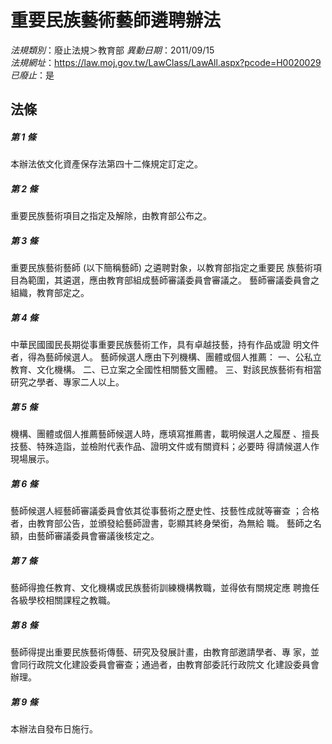 # 重要民族藝術藝師遴聘辦法

*法規類別*：廢止法規＞教育部
*異動日期*：2011/09/15  
*法規網址*：https://law.moj.gov.tw/LawClass/LawAll.aspx?pcode=H0020029
*已廢止*：是


## 法條
##### 第 1 條
本辦法依文化資產保存法第四十二條規定訂定之。

##### 第 2 條
重要民族藝術項目之指定及解除，由教育部公布之。

##### 第 3 條
重要民族藝術藝師 (以下簡稱藝師) 之遴聘對象，以教育部指定之重要民
族藝術項目為範圍，其遴選，應由教育部組成藝師審議委員會審議之。
藝師審議委員會之組織，教育部定之。

##### 第 4 條
中華民國國民長期從事重要民族藝術工作，具有卓越技藝，持有作品或證
明文件者，得為藝師候選人。
藝師候選人應由下列機構、團體或個人推薦：
一、公私立教育、文化機構。
二、已立案之全國性相關藝文團體。
三、對該民族藝術有相當研究之學者、專家二人以上。


##### 第 5 條
機構、團體或個人推薦藝師候選人時，應填寫推薦書，載明候選人之履歷
、擅長技藝、特殊造詣，並檢附代表作品、證明文件或有關資料；必要時
得請候選人作現場展示。

##### 第 6 條
藝師候選人經藝師審議委員會依其從事藝術之歷史性、技藝性成就等審查
；合格者，由教育部公告，並頒發給藝師證書，彰顯其終身榮銜，為無給
職。
藝師之名額，由藝師審議委員會審議後核定之。

##### 第 7 條
藝師得擔任教育、文化機構或民族藝術訓練機構教職，並得依有關規定應
聘擔任各級學校相關課程之教職。

##### 第 8 條
藝師得提出重要民族藝術傳藝、研究及發展計畫，由教育部邀請學者、專
家，並會同行政院文化建設委員會審查；通過者，由教育部委託行政院文
化建設委員會辦理。

##### 第 9 條
本辦法自發布日施行。


